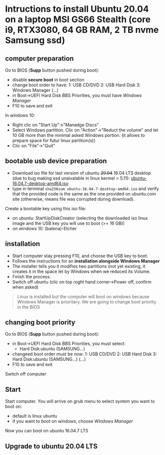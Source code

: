 # Intructions to install Ubuntu 20.04 on a laptop MSI GS66 Stealth (core i9, RTX3080, 64 GB RAM, 2 TB nvme Samsung ssd)

## computer preparation

Go to BIOS (__Supp__ button pushed during boot):
- disable __secure boot__ in boot section
- change boot order to have:
  1: USB CD/DVD
  2: USB Hard Disk
  3: Windows Manager
  (...)
- in Boot->UEFI Hard Disk BBS Priorities, you must have _Windows Manager_
- F10 to save and exit

In windows 10:
- Right clic on "Start Up"->"Manadge Discs"
- Select Windows partition. Clic on "Action"->"Reduct the volume" and let 10 GB more than the minimal asked Windows portion.
  (it allows to prepare space for futur linux partition(s))
- Clic on "File"->"Quit"


## bootable usb device preparation

* Download iso file for last version of ubuntu ~~20.04~~ 16.04 LTS desktop (due to bug making ssd unaivalable in linux kermel > 5.11):
[ubuntu-16.04.7-desktop-amd64.iso](https://releases.ubuntu.com/xenial/ubuntu-16.04.7-desktop-amd64.iso)
* type in terminal ```sha256sum ubuntu-16.04.7-desktop-amd64.iso``` and verify that the provided code is the same as the one provided on ubuntu.com site (otherwise, means file was corrupted during download).

Create a bootable key using this iso file:
- on ubuntu:  StartUpDiskCreator (selecting the downloaded iso linux image and the USB key you will use to boot (>= 16 GB))
- on windows 10: (balena)-Etcher

## installation

* Start computer stay pressing F10, and choose the USB key to boot.
* Follows the instructions for an __installation alongside Windows Manager__
* The installer tells you it modifies two partitions (not yet existing, it creates it in the space let by Windows when we reduced its Volume.
* Finish the process.
* Switch off ubuntu (clic on top roght hand corner->Power off, confirm when asked)

> Linux is installed but the computer will boot on windows because Windows Manager is prioritary. We are going to change boot priority in the BIOS

## changing boot priority

Go to BIOS (__Supp__ button pushed during boot):
- in Boot->UEFI Hard Disk BBS Priorities, you must select:
  - Hard Disk:ubuntu (SAMSUNG...)
- changeed boot order must be now:
  1: USB CD/DVD
  2: USB Hard Disk
  3: Hard Disk:ubuntu (SAMSUNG...)
  (...)
- F10 to save and exit

Switch off computer

## Start

Start computer. You will arrive on grub menu to select system you want to boot on:
- default is linux ubuntu
- if you want to boot on windows, choose _Windows Manager_

Now you can boot on ubuntu 16.04.7 LTS

## Upgrade to ubuntu 20.04 LTS

